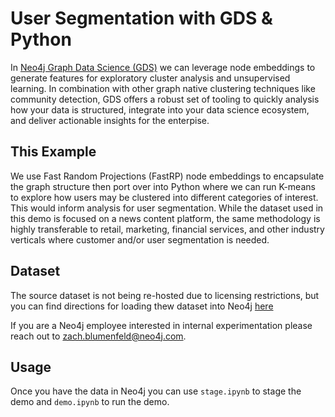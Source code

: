 # User Segmentation with GDS & Python

In [Neo4j Graph Data Science (GDS)](https://neo4j.com/docs/graph-data-science/current/) we can leverage node embeddings to generate features for exploratory cluster analysis and unsupervised learning. In combination with other graph native clustering techniques like community detection, GDS offers a robust set of tooling to quickly analysis how your data is structured, integrate into your data science ecosystem, and deliver actionable insights for the enterpise. 


## This Example
We use Fast Random Projections (FastRP) node embeddings to encapsulate the graph structure then port over into Python where we can run K-means to explore how users may be clustered into different categories of interest. This would inform analysis for user segmentation. 
While the dataset used in this demo is focused on a news content platform, the same methodology is highly transferable to retail, marketing, financial services, and other industry verticals where customer and/or user segmentation is needed. 

## Dataset
The source dataset is not being re-hosted due to licensing restrictions, but you can find directions for loading thew dataset into Neo4j [here](https://github.com/neo4j-product-examples/demo-news-recommendation/blob/main/mind-large-collab-filtering/prepare-and-load-data.ipynb)

If you are a Neo4j employee interested in internal experimentation please reach out to [zach.blumenfeld@neo4j.com](zach.blumenfeld@neo4j.com). 

## Usage
Once you have the data in Neo4j you can use `stage.ipynb` to stage the demo and `demo.ipynb` to run the demo.